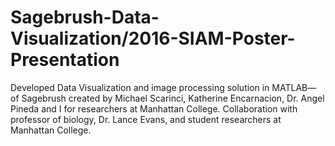 # Sagebrush-Data-Visualization/2016-SIAM-Poster-Presentation
Developed Data Visualization and image processing solution in MATLAB— of Sagebrush created by Michael Scarinci, Katherine Encarnacion, Dr. Angel Pineda and I for researchers at Manhattan College. Collaboration with professor of biology, Dr. Lance Evans, and student researchers at Manhattan College.





